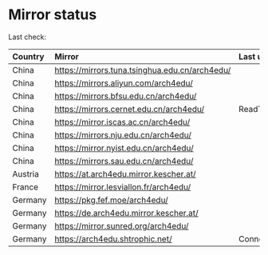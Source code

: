 <script src="./time.js"></script>
# Mirror status
Last check: <script type="text/javascript">localize(1755783295.5646074);</script>

|Country|Mirror|Last update|
|:------|:-----|:----------|
|China|https://mirrors.tuna.tsinghua.edu.cn/arch4edu/|<script type="text/javascript">localize(1755759278);</script>|
|China|https://mirrors.aliyun.com/arch4edu/|<script type="text/javascript">localize(1755759278);</script>|
|China|https://mirrors.bfsu.edu.cn/arch4edu/|<script type="text/javascript">localize(1755672550);</script>|
|China|https://mirrors.cernet.edu.cn/arch4edu/|ReadTimeout|
|China|https://mirror.iscas.ac.cn/arch4edu/|<script type="text/javascript">localize(1755759278);</script>|
|China|https://mirrors.nju.edu.cn/arch4edu/|<script type="text/javascript">localize(1755672550);</script>|
|China|https://mirror.nyist.edu.cn/arch4edu/|<script type="text/javascript">localize(1755672550);</script>|
|China|https://mirrors.sau.edu.cn/arch4edu/|<script type="text/javascript">localize(1755585963);</script>|
|Austria|https://at.arch4edu.mirror.kescher.at/|<script type="text/javascript">localize(1755672550);</script>|
|France|https://mirror.lesviallon.fr/arch4edu/|<script type="text/javascript">localize(1755716019);</script>|
|Germany|https://pkg.fef.moe/arch4edu/|<script type="text/javascript">localize(1755672550);</script>|
|Germany|https://de.arch4edu.mirror.kescher.at/|<script type="text/javascript">localize(1755672550);</script>|
|Germany|https://mirror.sunred.org/arch4edu/|<script type="text/javascript">localize(1755672550);</script>|
|Germany|https://arch4edu.shtrophic.net/|ConnectionError|

<script src="./tablefilter/tablefilter.js"></script>
<script src="./table.js"></script>